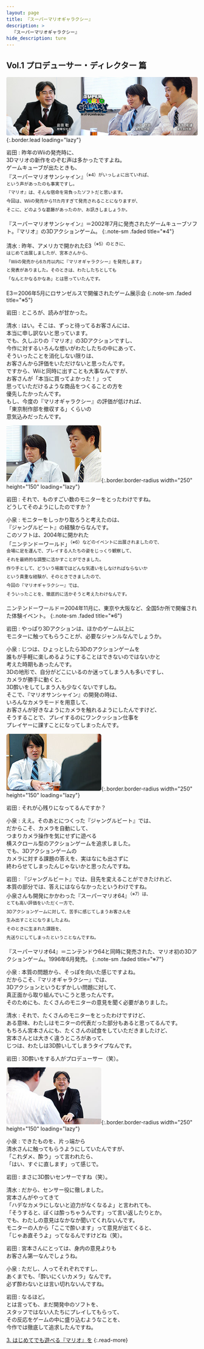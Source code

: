 ```yaml
---
layout: page
title: 『スーパーマリオギャラクシー』
description: >
  『スーパーマリオギャラクシー』
hide_description: ture
---
```


## Vol.1 プロデューサー・ディレクター 篇

![](/interviews/jp/wii/rmgj/vol1/img/mainvisual.jpg){:.border.lead loading="lazy"}

岩田
: 昨年のWiiの発売時に、<br>3Dマリオの新作をのぞむ声は多かったですよね。<br>ゲームキューブが出たときも、<br>『スーパーマリオサンシャイン』<SUP>（※4）がいっしょに出ていれば、<br>という声があったのも事実ですし。<br>『マリオ』は、そんな宿命を背負ったソフトだと思います。<br>今回は、Wiiの発売から11カ月すぎて発売されることになりますが、<br>そこに、どのような葛藤があったのか、お訊きしましょうか。

『スーパーマリオサンシャイン』＝2002年7月に発売されたゲームキューブソフト。『マリオ』の3Dアクションゲーム。
{:.note-sm .faded title="※4"}

清水
: 昨年、アメリカで開かれたE3<SUP>（※5）のときに、<br>はじめて出展しましたが、宮本さんから、<br>「Wiiの発売から6カ月以内に『マリオギャラクシー』を発売します」<br>と発表がありました。そのときは、わたしたちとしても<br>「なんとかなるかなあ」とは思っていたんです。

E3＝2006年5月にロサンゼルスで開催されたゲーム展示会
{:.note-sm .faded title="※5"}

岩田
: ところが、読みが甘かった。

清水
: はい。そこは、ずっと待ってるお客さんには、<br>本当に申し訳ないと思っています。<br>でも、久しぶりの『マリオ』の3Dアクションですし、<br>今作に対するいろんな想いがわたしたちの中にあって、<br>そういったことを消化しない限りは、<br>お客さんから評価をいただけないと思ったんです。<br>ですから、Wiiと同時に出すことも大事なんですが、<br>お客さんが「本当に買ってよかった！」って<br>思っていただけるような商品をつくることの方を<br>優先したかったんです。<br>もし、今度の『マリオギャラクシー』の評価が低ければ、<br>「東京制作部を撤収する」くらいの<br>意気込みだったんです。

![](/interviews/jp/wii/rmgj/vol1/img/photo5.jpg){:.border.border-radius width="250" height="150" loading="lazy"}

岩田
: それで、ものすごい数のモニターをとったわけですね。<br>どうしてそのようにしたのですか？

小泉
: モニターをしっかり取ろうと考えたのは、<br>『ジャングルビート』の経験からなんです。<br>このソフトは、2004年に開かれた<br>「ニンテンドーワールド」<SUP>（※6）などのイベントに出展されましたので、<br>会場に足を運んで、プレイする人たちの姿をじっくり観察して、<br>それを最終的な調整に活かすことができました。<br>作り手として、どういう場面ではどんな気遣いをしなければならないか<br>という貴重な経験が、そのときできましたので、<br>今回の『マリオギャラクシー』では、<br>そういったことを、徹底的に活かそうと考えたわけなんです。

ニンテンドーワールド＝2004年11月に、東京や大阪など、全国5か所で開催された体験イベント。
{:.note-sm .faded title="※6"}

岩田
: やっぱり3Dアクションは、ほかのゲーム以上に<br>モニターに触ってもらうことが、必要なジャンルなんでしょうか。

小泉
: じつは、ひょっとしたら3Dのアクションゲームを<br>誰もが手軽に楽しめるようにすることはできないのではないかと<br>考えた時期もあったんです。<br>3Dの地形で、自分がどこにいるのか迷ってしまう人も多いですし、<br>カメラが勝手に動くと、<br>3D酔いをしてしまう人も少なくないですしね。<br>そこで、『マリオサンシャイン』の開発の時は、<br>いろんなカメラモードを用意して、<br>お客さんが好きなようにカメラを触れるようにしたんですけど、<br>そうすることで、プレイするのにワンクッション仕事を<br>プレイヤーに課すことになってしまったんです。

![](/interviews/jp/wii/rmgj/vol1/img/photo6.jpg){:.border.border-radius width="250" height="150" loading="lazy"}

岩田
: それが心残りになってるんですか？

小泉
: ええ。そのあとにつくった『ジャングルビート』では、<br>だからこそ、カメラを自動にして、<br>つまりカメラ操作を気にせずに遊べる<br>横スクロール型のアクションゲームを追求しました。<br>でも、3Dアクションゲームの<br>カメラに対する課題の答えを、実はなにも出さずに<br>終わらせてしまったんじゃないかと思ったんですね。

岩田
: 『ジャングルビート』では、目先を変えることができたけれど、<br>本質の部分では、答えにはならなかったというわけですね。<br>小泉さんも開発にかかわった『スーパーマリオ64』<SUP>（※7）は、<br>とても高い評価をいただく一方で、<br>3Dアクションゲームに対して、苦手に感じてしまうお客さんを<br>生み出すことになりましたよね。<br>そのときに生まれた課題を、<br>先送りにしてしまったということなんですね。

『スーパーマリオ64』＝ニンテンドウ64と同時に発売された、マリオ初の3Dアクションゲーム。1996年6月発売。
{:.note-sm .faded title="※7"}

小泉
: 本質の問題から、そっぽを向いた感じですよね。<br>だからこそ、『マリオギャラクシー』では、<br>3Dアクションというむずかしい問題に対して、<br>真正面から取り組んでいこうと思ったんです。<br>そのためにも、たくさんのモニターの意見を聞く必要がありました。

清水
: それで、たくさんのモニターをとったわけですけど、<br>ある意味、わたしはモニターの代表だった部分もあると思ってるんです。<br>もちろん宮本さんにも、たくさんの試食をしていただきましたけど、<br>宮本さんとは大きく違うところがあって、<br>じつは、わたしは3D酔いしてしまうタイプなんです。

岩田
: 3D酔いをする人がプロデューサー（笑）。

![](/interviews/jp/wii/rmgj/vol1/img/photo7.jpg){:.border.border-radius width="250" height="150" loading="lazy"}

小泉
: できたものを、片っ端から<br>清水さんに触ってもらうようにしていたんですが、<br>「これダメ、酔う」って言われたら、<br>「はい、すぐに直します」って感じで。

岩田
: まさに3D酔いセンサーですね（笑）。

清水
: だから、センサー役に徹しました。<br>宮本さんがやってきて<br>「ハデなカメラにしないと迫力がなくなるよ」と言われても、<br>「そうすると、ぼくは酔っちゃうんです」って言い返したりとか。<br>でも、わたしの意見はなかなか聞いてくれないんです。<br>モニターの人から「ここで酔います」って意見が出てくると、<br>「じゃあ直そうよ」ってなるんですけどね（笑）。

岩田
: 宮本さんにとっては、身内の意見よりも<br>お客さん第一なんでしょうね。

小泉
: ただし、人ってそれぞれですし、<br>あくまでも、「酔いにくいカメラ」なんです。<br>必ず酔わないとは言い切れないんですね。

岩田
: なるほど。<br>とは言っても、まだ開発中のソフトを、<br>スタッフではない人たちにプレイしてもらって、<br>その反応をゲームの中に盛り込むようなことを、<br>今作では徹底して追求したんですね。

[3. はじめてでも遊べる『マリオ』を](3.md)
{:.read-more}

